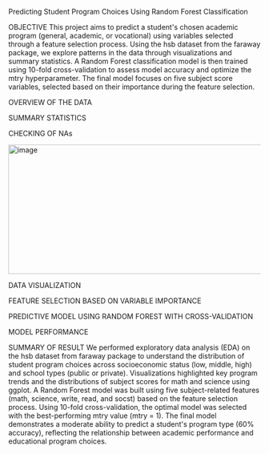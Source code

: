 Predicting Student Program Choices Using Random Forest Classification

OBJECTIVE
This project aims to predict a student's chosen academic program (general, academic, or vocational) using variables selected through a feature selection process. Using the hsb dataset from the faraway package, we explore patterns in the data through visualizations and summary statistics. A Random Forest classification model is then trained using 10-fold cross-validation to assess model accuracy and optimize the mtry hyperparameter. The final model focuses on five subject score variables, selected based on their importance during the feature selection.

OVERVIEW OF THE DATA
 

SUMMARY STATISTICS
 
CHECKING OF NAs
 
<img width="889" height="258" alt="image" src="https://github.com/user-attachments/assets/255f611f-2806-4d39-989a-5ac17eae61be" />

DATA VISUALIZATION
 

 

 

FEATURE SELECTION BASED ON VARIABLE IMPORTANCE
 

PREDICTIVE MODEL USING RANDOM FOREST WITH CROSS-VALIDATION
 

MODEL PERFORMANCE
 


SUMMARY OF RESULT 
We performed exploratory data analysis (EDA) on the hsb dataset from faraway package to understand the distribution of student program choices across socioeconomic status (low, middle, high) and school types (public or private). Visualizations highlighted key program trends and the distributions of subject scores for math and science using ggplot.
A Random Forest model was built using five subject-related features (math, science, write, read, and socst) based on the feature selection process. Using 10-fold cross-validation, the optimal model was selected with the best-performing mtry value (mtry = 1). The final model demonstrates a moderate ability to predict a student's program type (60% accuracy), reflecting the relationship between academic performance and educational program choices.



